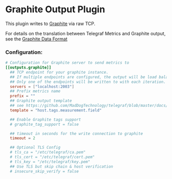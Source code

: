 # Graphite Output Plugin

This plugin writes to [Graphite](http://graphite.readthedocs.org/en/latest/index.html)
via raw TCP.

For details on the translation between Telegraf Metrics and Graphite output,
see the [Graphite Data Format](../../../docs/DATA_FORMATS_OUTPUT.md)

### Configuration:

```toml
# Configuration for Graphite server to send metrics to
[[outputs.graphite]]
  ## TCP endpoint for your graphite instance.
  ## If multiple endpoints are configured, the output will be load balanced.
  ## Only one of the endpoints will be written to with each iteration.
  servers = ["localhost:2003"]
  ## Prefix metrics name
  prefix = ""
  ## Graphite output template
  ## see https://github.com/MadDogTechnology/telegraf/blob/master/docs/DATA_FORMATS_OUTPUT.md
  template = "host.tags.measurement.field"

  ## Enable Graphite tags support
  # graphite_tag_support = false

  ## timeout in seconds for the write connection to graphite
  timeout = 2

  ## Optional TLS Config
  # tls_ca = "/etc/telegraf/ca.pem"
  # tls_cert = "/etc/telegraf/cert.pem"
  # tls_key = "/etc/telegraf/key.pem"
  ## Use TLS but skip chain & host verification
  # insecure_skip_verify = false
```
